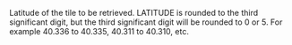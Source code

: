 Latitude of the tile to be retrieved. LATITUDE is rounded to the third significant digit, but the third significant digit will be rounded to 0 or 5. For example 40.336 to 40.335, 40.311 to 40.310, etc. 

